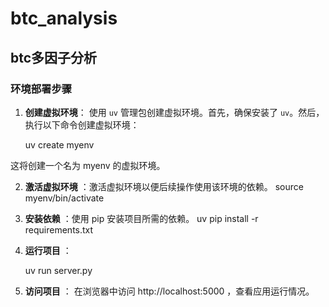 # btc_analysis
## btc多因子分析

### 环境部署步骤

1. **创建虚拟环境**：
   使用 `uv` 管理包创建虚拟环境。首先，确保安装了 `uv`。然后，执行以下命令创建虚拟环境：
   
   uv create myenv
   
这将创建一个名为 myenv 的虚拟环境。

2. **激活虚拟环境** ：激活虚拟环境以便后续操作使用该环境的依赖。
   source myenv/bin/activate

3. **安装依赖** ：使用 pip 安装项目所需的依赖。
   uv pip install -r requirements.txt

4. **运行项目** ：

   uv run server.py

5. **访问项目** ：
    在浏览器中访问 http://localhost:5000 ，查看应用运行情况。
